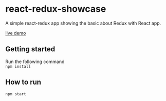 # react-redux-showcase
A simple react-redux app showing the basic about Redux with React app.

<a href='https://giovannywrp.github.io/react-redux-showcase/'>live demo</a>

## Getting started
Run the following command<br>
  `npm install`
  
## How to run
  `npm start`
